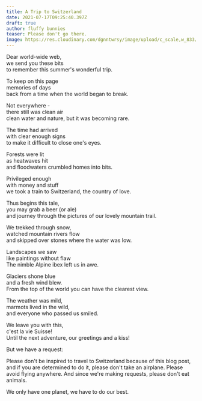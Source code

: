 ```yaml
---
title: A Trip to Switzerland
date: 2021-07-17T09:25:40.397Z
draft: true
author: fluffy bunnies
teaser: Please don't go there.
image: https://res.cloudinary.com/dgnntwrsy/image/upload/c_scale,w_833/v1626514135/PXL_20210709_095303089.MP_uvvxg4.jpg
---
```

Dear world-wide web,\
we send you these bits\
to remember this summer's wonderful trip.

To keep on this page\
memories of days\
back from a time when the world began to break.

Not everywhere -\
there still was clean air\
clean water and nature, but it was becoming rare.

The time had arrived\
with clear enough signs\
to make it difficult to close one's eyes.

Forests were lit\
as heatwaves hit\
and floodwaters crumbled homes into bits.

Privileged enough\
with money and stuff\
we took a train to Switzerland, the country of love.

Thus begins this tale,\
you may grab a beer (or ale)\
and journey through the pictures of our lovely mountain trail.

We trekked through snow,\
watched mountain rivers flow\
and skipped over stones where the water was low.

Landscapes we saw\
like paintings without flaw\
The nimble Alpine ibex left us in awe.

Glaciers shone blue\
and a fresh wind blew.\
From the top of the world you can have the clearest view.

The weather was mild,\
marmots lived in the wild,\
and everyone who passed us smiled.

We leave you with this,\
c'est la vie Suisse!\
Until the next adventure, our greetings and a kiss!

But we have a request:

Please don't be inspired to travel to Switzerland because of this blog post, and if you are determined to do it, please don't take an airplane. Please avoid flying anywhere. And since we're making requests, please don't eat animals.

We only have one planet, we have to do our best.